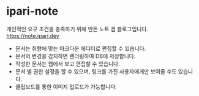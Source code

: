 # ipari-note

개인적인 요구 조건을 충족하기 위해 만든 노트 겸 블로그입니다.  
https://note.ipari.dev

- 문서는 취향에 맞는 마크다운 에디터로 편집할 수 있습니다.
- 문서의 변경을 감지하면 렌더링하여 DB에 저장합니다.
- 작성한 문서는 웹에서 보고 편집할 수 있습니다.
- 문서 별 권한 설정을 할 수 있으며, 링크를 가진 사용자에게만 보여줄 수도 있습니다.
- 클립보드를 통한 이미지 업로드가 가능합니다.
